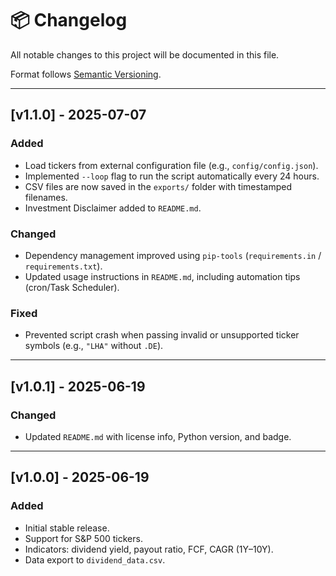 # 📦 Changelog

All notable changes to this project will be documented in this file.

Format follows [Semantic Versioning](https://semver.org/).

---

## [v1.1.0] - 2025-07-07
### Added
- Load tickers from external configuration file (e.g., `config/config.json`).
- Implemented `--loop` flag to run the script automatically every 24 hours.
- CSV files are now saved in the `exports/` folder with timestamped filenames.
- Investment Disclaimer added to `README.md`.

### Changed
- Dependency management improved using `pip-tools` (`requirements.in` / `requirements.txt`).
- Updated usage instructions in `README.md`, including automation tips (cron/Task Scheduler).

### Fixed
- Prevented script crash when passing invalid or unsupported ticker symbols (e.g., `"LHA"` without `.DE`).


---

## [v1.0.1] - 2025-06-19
### Changed
- Updated `README.md` with license info, Python version, and badge.


---

## [v1.0.0] - 2025-06-19
### Added
- Initial stable release.
- Support for S&P 500 tickers.
- Indicators: dividend yield, payout ratio, FCF, CAGR (1Y–10Y).
- Data export to `dividend_data.csv`.
